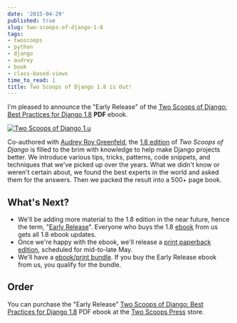 ```yaml
---
date: '2015-04-29'
published: true
slug: two-scoops-of-django-1-8
tags:
- twoscoops
- python
- django
- audrey
- book
- class-based-views
time_to_read: 1
title: Two Scoops of Django 1.8 is Out!
---
```


I'm pleased to announce the "Early Release" of the [Two Scoops of
Django: Best Practices for Django
1.8](http://roygreenfeld.com/products/two-scoops-of-django-1-8)
**PDF** ebook.

[![Two Scoops of Django 1.u](images/two-scoops-1.8-ebook-S.jpg)](http://roygreenfeld.com/products/two-scoops-of-django-1-8)

Co-authored with [Audrey Roy Greenfeld](https://twitter.com/audreyr),
the [1.8
edition](http://roygreenfeld.com/products/two-scoops-of-django-1-8) of
*Two Scoops of Django* is filled to the brim with knowledge to help make
Django projects better. We introduce various tips, tricks, patterns,
code snippets, and techniques that we've picked up over the years. What
we didn't know or weren't certain about, we found the best experts in
the world and asked them for the answers. Then we packed the result into
a 500+ page book.

## What's Next?

-   We'll be adding more material to the 1.8 edition in the near
    future, hence the term, "[Early
    Release](http://roygreenfeld.com/pages/two-scoops-of-django-1-8-faq#what-does-early-release-mean)".
    Everyone who buys the 1.8
    [ebook](http://roygreenfeld.com/products/two-scoops-of-django-1-8)
    from us gets all 1.8 ebook updates.
-   Once we're happy with the ebook, we'll release a [print paperback
    edition](http://roygreenfeld.com/pages/two-scoops-of-django-1-8-faq#what-formats),
    scheduled for mid-to-late May.
-   We'll have a [ebook/print
    bundle](http://roygreenfeld.com/pages/two-scoops-of-django-1-8-faq#will-there-be-a-bundle).
    If you buy the Early Release ebook from us, you qualify for the
    bundle.

## Order

You can purchase the "Early Release" [Two Scoops of Django: Best
Practices for Django
1.8](http://roygreenfeld.com/products/two-scoops-of-django-1-8) PDF
ebook at the [Two Scoops
Press](http://roygreenfeld.com/products/two-scoops-of-django-1-8)
store.
